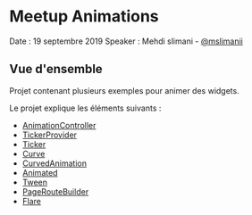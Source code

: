 # Meetup Animations
Date : 19 septembre 2019
Speaker : Mehdi slimani - [@mslimanii](https://github.com/mslimani)

## Vue d'ensemble 

Projet contenant plusieurs exemples pour animer des widgets.

Le projet explique les éléments suivants :

- [AnimationController](https://api.flutter.dev/flutter/animation/AnimationController-class.html)
- [TickerProvider](https://api.flutter.dev/flutter/scheduler/TickerProvider-class.html)
- [Ticker](https://api.flutter.dev/flutter/scheduler/Ticker-class.html)
- [Curve](https://api.flutter.dev/flutter/animation/Curve-class.html)
- [CurvedAnimation](https://api.flutter.dev/flutter/animation/CurvedAnimation-class.html)
- [Animated](https://api.flutter.dev/flutter/widgets/AnimatedWidget-class.html)<Widget>
- [Tween](https://api.flutter.dev/flutter/animation/Tween-class.html)
- [PageRouteBuilder](https://api.flutter.dev/flutter/widgets/PageRouteBuilder-class.html)
- [Flare](https://github.com/2d-inc/Flare-Flutter)
